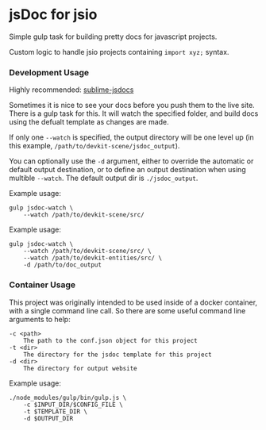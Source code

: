 # jsDoc for jsio

Simple gulp task for building pretty docs for javascript projects.

Custom logic to handle jsio projects containing `import xyz;` syntax.

### Development Usage

Highly recommended: [sublime-jsdocs](https://github.com/spadgos/sublime-jsdocs/)

Sometimes it is nice to see your docs before you push them to the live site.  There is a gulp task for this.  It will watch the specified folder, and build docs using the defualt template as changes are made.

If only one `--watch` is specified, the output directory will be one level up (in this example, `/path/to/devkit-scene/jsdoc_output`).

You can optionally use the `-d` argument, either to override the automatic or default output destination, or to define an output destination when using multible `--watch`.  The default output dir is `./jsdoc_output`.

Example usage:

	gulp jsdoc-watch \
		--watch /path/to/devkit-scene/src/

Example usage:

	gulp jsdoc-watch \
		--watch /path/to/devkit-scene/src/ \
		--watch /path/to/devkit-entities/src/ \
		-d /path/to/doc_output


### Container Usage

This project was originally intended to be used inside of a docker container, with a single command line call.  So there are some useful command line arguments to help:

    -c <path>
        The path to the conf.json object for this project
    -t <dir>
        The directory for the jsdoc template for this project
    -d <dir>
        The directory for output website

Example usage:

    ./node_modules/gulp/bin/gulp.js \
        -c $INPUT_DIR/$CONFIG_FILE \
        -t $TEMPLATE_DIR \
        -d $OUTPUT_DIR
